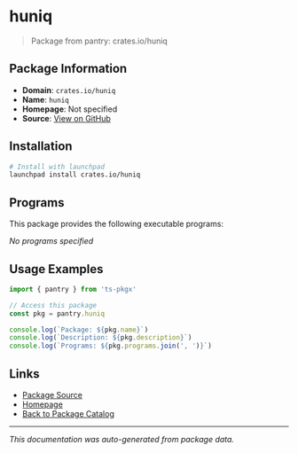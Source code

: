 # huniq

> Package from pantry: crates.io/huniq

## Package Information

- **Domain**: `crates.io/huniq`
- **Name**: `huniq`
- **Homepage**: Not specified
- **Source**: [View on GitHub](https://github.com/pkgxdev/pantry/tree/main/projects/crates.io/huniq/package.yml)

## Installation

```bash
# Install with launchpad
launchpad install crates.io/huniq
```

## Programs

This package provides the following executable programs:

*No programs specified*

## Usage Examples

```typescript
import { pantry } from 'ts-pkgx'

// Access this package
const pkg = pantry.huniq

console.log(`Package: ${pkg.name}`)
console.log(`Description: ${pkg.description}`)
console.log(`Programs: ${pkg.programs.join(', ')}`)
```

## Links

- [Package Source](https://github.com/pkgxdev/pantry/tree/main/projects/crates.io/huniq/package.yml)
- [Homepage](#)
- [Back to Package Catalog](../../../package-catalog.md)

---

*This documentation was auto-generated from package data.*
